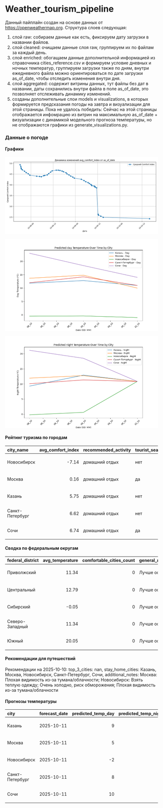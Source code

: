 # Weather_tourism_pipeline
Данный пайплайн создан на основе данных от https://openweathermap.org.
Структура слоев следующая:
  1) слой raw: 
  собираем данные как есть, фиксируем дату загрузки в названии файлов.
  2) слой cleaned:
  очищаем данные слоя raw, группируем их по файлам за каждый день.
  3) слой enriched:
  обогащаем данные дополнительной информацией из справочника cities_reference.csv и формируем условие дневных и ночных температур,
  группируем загрузки также по дням, внутри ежедневного файла можно ориентироваться по дате загрузки as_of_date, чтобы отследить изменения внутри дня.
  4) слой aggregated:
   содержит витрины данных, тут файлы без дат в названии, даты сохранились внутри файла в поле as_of_date, это позволняет отслеживать динамику изменений.
  6) созданы дополнительные слои models и visualizations, в которых формируется предсказания погоды на завтра и визуализации для этой страницы.
  Пока не удалось победить: Сейчас на этой страницы отображается инфомрацию из витрин на максимальную as_of_date + визуализации с динамикой модельного прогноза температуры, 
  но не отображаются графики из generate_visualizations.py.
<!-- WEATHER DATA START -->
### Данные о погоде

#### Графики
![Comfort Index Trend](data/visualizations/comfort_index_trend.png)

![Temperature Day](data/visualizations/temperature_day.png)

![Temperature Night](data/visualizations/temperature_night.png)

#### Рейтинг туризма по городам
| city_name       |   avg_comfort_index | recommended_activity   | tourist_season_match   | tourism_season   | tour_recommendation       | as_of_date          |
|:----------------|--------------------:|:-----------------------|:-----------------------|:-----------------|:--------------------------|:--------------------|
| Новосибирск     |               -7.14 | домашний отдых         | нет                    | Июнь-Август      | домашний отдых вне сезона | 2025-10-10 16:03:00 |
| Москва          |                0.16 | домашний отдых         | да                     | Круглогодично    | домашний отдых в сезон    | 2025-10-10 16:03:00 |
| Казань          |                5.75 | домашний отдых         | нет                    | Май-Сентябрь     | домашний отдых вне сезона | 2025-10-10 16:03:00 |
| Санкт-Петербург |                6.62 | домашний отдых         | нет                    | Май-Сентябрь     | домашний отдых вне сезона | 2025-10-10 16:03:00 |
| Сочи            |                6.74 | домашний отдых         | да                     | Май-Октябрь      | домашний отдых в сезон    | 2025-10-10 16:03:00 |

#### Сводка по федеральным округам
| federal_district   |   avg_temperature |   comfortable_cities_count | general_recommendation   | as_of_date          |
|:-------------------|------------------:|---------------------------:|:-------------------------|:--------------------|
| Приволжский        |             11.34 |                          0 | Лучше остаться дома      | 2025-10-10 16:03:00 |
| Центральный        |             12.79 |                          0 | Лучше остаться дома      | 2025-10-10 16:03:00 |
| Сибирский          |             -0.05 |                          0 | Лучше остаться дома      | 2025-10-10 16:03:00 |
| Северо-Западный    |             11.34 |                          0 | Лучше остаться дома      | 2025-10-10 16:03:00 |
| Южный              |             20.05 |                          0 | Лучше остаться дома      | 2025-10-10 16:03:00 |

#### Рекомендации для путешествий
Рекомендации на 2025-10-10: top_3_cities: nan, stay_home_cities: Казань, Москва, Новосибирск, Санкт-Петербург, Сочи, additional_notes: Москва: Плохая видимость из-за тумана/облачности; Новосибирск: Взять теплую одежду; Очень холодно, риск обморожения; Плохая видимость из-за тумана/облачности

#### Прогнозы температуры
| city            | forecast_date   |   predicted_temp_day |   predicted_temp_night | model_type       | as_of_date          |
|:----------------|:----------------|---------------------:|-----------------------:|:-----------------|:--------------------|
| Казань          | 2025-10-11      |                    9 |                      9 | LinearRegression | 2025-10-10 16:03:06 |
| Москва          | 2025-10-11      |                    5 |                      9 | LinearRegression | 2025-10-10 16:03:06 |
| Новосибирск     | 2025-10-11      |                   -2 |                     21 | LinearRegression | 2025-10-10 16:03:06 |
| Санкт-Петербург | 2025-10-11      |                    8 |                     10 | LinearRegression | 2025-10-10 16:03:06 |
| Сочи            | 2025-10-11      |                   10 |                      3 | LinearRegression | 2025-10-10 16:03:06 |


<!-- WEATHER DATA END -->
